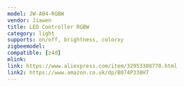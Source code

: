 ```yaml
---
model: JW-A04-RGBW
vendor: Jiawen
title: LED Controller RGBW
category: light
supports: on/off, brightness, colorxy
zigbeemodel: 
compatible: [z4d]
mlink: 
link: https://www.aliexpress.com/item/32953308770.html
link2: https://www.amazon.co.uk/dp/B074P338H7
---
```



